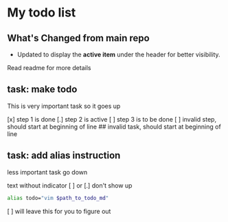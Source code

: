 # My todo list

## What's Changed from main repo
- Updated to display the **active item** under the header for better visibility.

Read readme for more details

## task: make todo

This is very important task so it goes up

[x] step 1 is done
[.] step 2 is active
[ ] step 3 is to be done
    [ ] invalid step, should start at beginning of line
    ## invalid task, should start at beginning of line

## task: add alias instruction

less important task go down

text without indicator [ ] or [.] don't show up

```bash
alias todo="vim $path_to_todo_md"
```

[ ] will leave this for you to figure out
